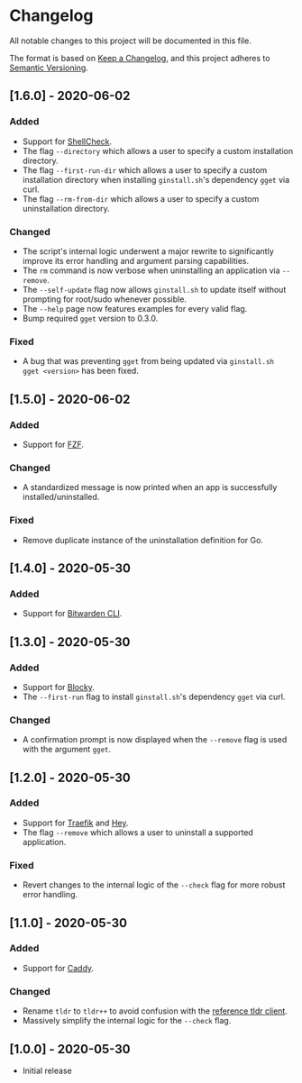 # Changelog
All notable changes to this project will be documented in this file.

The format is based on [Keep a Changelog](https://keepachangelog.com/en/1.0.0/), and this project adheres to [Semantic Versioning](https://semver.org/spec/v2.0.0.html).

## [1.6.0] - 2020-06-02
### Added
- Support for [ShellCheck](https://github.com/koalaman/shellcheck).
- The flag `--directory` which allows a user to specify a custom installation directory.
- The flag `--first-run-dir` which allows a user to specify a custom installation directory when installing `ginstall.sh`'s dependency `gget` via curl.
- The flag `--rm-from-dir` which allows a user to specify a custom uninstallation directory.

### Changed
- The script's internal logic underwent a major rewrite to significantly improve its error handling and argument parsing capabilities.
- The `rm` command is now verbose when uninstalling an application via `--remove`.
- The `--self-update` flag now allows `ginstall.sh` to update itself without prompting for root/sudo whenever possible.
- The `--help` page now features examples for every valid flag.
- Bump required `gget` version to 0.3.0.

### Fixed
- A bug that was preventing `gget` from being updated via `ginstall.sh gget <version>` has been fixed.

## [1.5.0] - 2020-06-02
### Added
- Support for [FZF](https://github.com/junegunn/fzf).

### Changed
- A standardized message is now printed when an app is successfully installed/uninstalled.

### Fixed
- Remove duplicate instance of the uninstallation definition for Go.

## [1.4.0] - 2020-05-30
### Added
- Support for [Bitwarden CLI](https://github.com/bitwarden/cli).

## [1.3.0] - 2020-05-30
### Added
- Support for [Blocky](https://github.com/0xERR0R/blocky).
- The `--first-run` flag to install `ginstall.sh`'s dependency `gget` via curl.

### Changed
- A confirmation prompt is now displayed when the `--remove` flag is used with the argument `gget`.

## [1.2.0] - 2020-05-30
### Added
- Support for [Traefik](https://github.com/containous/traefik) and [Hey](https://github.com/rakyll/hey).
- The flag `--remove` which allows a user to uninstall a supported application.

### Fixed
- Revert changes to the internal logic of the `--check` flag for more robust error handling.

## [1.1.0] - 2020-05-30
### Added
- Support for [Caddy](https://github.com/caddyserver/caddy).

### Changed
- Rename `tldr` to `tldr++` to avoid confusion with the [reference tldr client](https://github.com/tldr-pages/tldr).
- Massively simplify the internal logic for the `--check` flag.

## [1.0.0] - 2020-05-30
- Initial release
